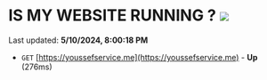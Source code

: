 # IS MY WEBSITE RUNNING ? [![](https://img.shields.io/static/v1?label=Sponsor&message=%E2%9D%A4&logo=GitHub&color=%23fe8e86)](https://github.com/sponsors/<username>)

Last updated: **5/10/2024, 8:00:18 PM**

- `GET` [https://youssefservice.me](https://youssefservice.me) - **Up** (276ms)
